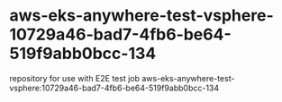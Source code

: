 # aws-eks-anywhere-test-vsphere-10729a46-bad7-4fb6-be64-519f9abb0bcc-134
repository for use with E2E test job aws-eks-anywhere-test-vsphere:10729a46-bad7-4fb6-be64-519f9abb0bcc-134
